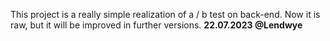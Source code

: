 This project is a really simple realization of a / b test on back-end. Now it is raw, but it will be improved in further versions.
**22.07.2023 @Lendwye**